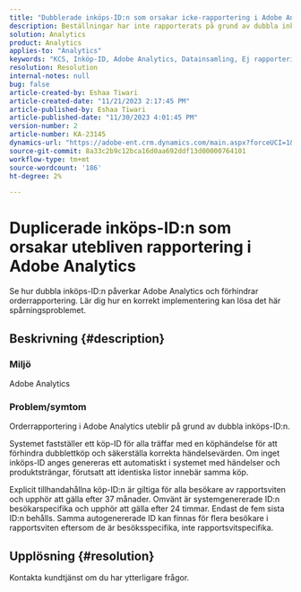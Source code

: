 ```yaml
---
title: "Dubblerade inköps-ID:n som orsakar icke-rapportering i Adobe Analytics"
description: Beställningar har inte rapporterats på grund av dubbla inköps-ID. Detta problem inträffar eftersom dessa ID:n inte överförs i implementeringen.
solution: Analytics
product: Analytics
applies-to: "Analytics"
keywords: "KCS, Inköp-ID, Adobe Analytics, Datainsamling, Ej rapportering, Frågor och svar"
resolution: Resolution
internal-notes: null
bug: false
article-created-by: Eshaa Tiwari
article-created-date: "11/21/2023 2:17:45 PM"
article-published-by: Eshaa Tiwari
article-published-date: "11/30/2023 4:01:45 PM"
version-number: 2
article-number: KA-23145
dynamics-url: "https://adobe-ent.crm.dynamics.com/main.aspx?forceUCI=1&pagetype=entityrecord&etn=knowledgearticle&id=2863b9bc-7888-ee11-8179-6045bd006268"
source-git-commit: 8a33c2b9c12bca16d0aa692ddf13d00000764101
workflow-type: tm+mt
source-wordcount: '186'
ht-degree: 2%

---
```


# Duplicerade inköps-ID:n som orsakar utebliven rapportering i Adobe Analytics


Se hur dubbla inköps-ID:n påverkar Adobe Analytics och förhindrar orderrapportering. Lär dig hur en korrekt implementering kan lösa det här spårningsproblemet.

## Beskrivning {#description}


### Miljö

Adobe Analytics

### <b>Problem/symtom</b>

Orderrapportering i Adobe Analytics uteblir på grund av dubbla inköps-ID:n.

Systemet fastställer ett köp-ID för alla träffar med en köphändelse för att förhindra dubblettköp och säkerställa korrekta händelsevärden. Om inget inköps-ID anges genereras ett automatiskt i systemet med händelser och produktsträngar, förutsatt att identiska listor innebär samma köp.

Explicit tillhandahållna köp-ID:n är giltiga för alla besökare av rapportsviten och upphör att gälla efter 37 månader. Omvänt är systemgenererade ID:n besökarspecifika och upphör att gälla efter 24 timmar. Endast de fem sista ID:n behålls. Samma autogenererade ID kan finnas för flera besökare i rapportsviten eftersom de är besöksspecifika, inte rapportsvitspecifika.


## Upplösning {#resolution}


Kontakta kundtjänst om du har ytterligare frågor.
